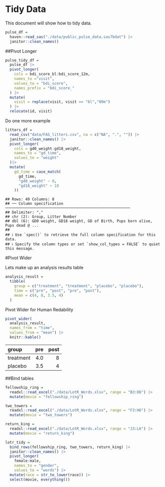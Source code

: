 Tidy Data
================

This document will show how to tidy data.

``` r
pulse_df = 
  haven::read_sas("./data/public_pulse_data.sas7bdat") |>
  janitor::clean_names()
```

\##Pivot Longer

``` r
pulse_tidy_df = 
  pulse_df |>
  pivot_longer(
    cols = bdi_score_bl:bdi_score_12m,
    names_to ="visit",
    values_to = "bdi_score",
    names_prefix = "bdi_score_"
  ) |> 
  mutate(
    visit = replace(visit, visit == "bl","00m")
  ) |> 
  relocate(id, visit)
```

Do one more example

``` r
litters_df = 
  read_csv("data/FAS_litters.csv", na = c("NA", ".", "")) |> 
  janitor::clean_names() |>
  pivot_longer(
    cols = gd0_weight:gd18_weight,
    names_to = "gd_time",
    values_to = "weight"
  )|> 
  mutate(
    gd_time = case_match(
      gd_time, 
      "gd0_weight" ~ 0,
      "gd18_weight" ~ 18
    ))
```

    ## Rows: 49 Columns: 8
    ## ── Column specification ────────────────────────────────────────────────────────
    ## Delimiter: ","
    ## chr (2): Group, Litter Number
    ## dbl (6): GD0 weight, GD18 weight, GD of Birth, Pups born alive, Pups dead @ ...
    ## 
    ## ℹ Use `spec()` to retrieve the full column specification for this data.
    ## ℹ Specify the column types or set `show_col_types = FALSE` to quiet this message.

\#Pivot Wider

Lets make up an analysis results table

``` r
analysis_result = 
  tibble(
    group = c("treatment", "treatment", "placebo", "placebo"),
    time = c("pre", "post", "pre", "post"),
    mean = c(4, 8, 3.5, 4)
  )
```

Pivot Wider for Human Redability

``` r
pivot_wider(
  analysis_result, 
  names_from = "time", 
  values_from = "mean") |> 
  knitr::kable()
```

| group     | pre | post |
|:----------|----:|-----:|
| treatment | 4.0 |    8 |
| placebo   | 3.5 |    4 |

\##Bind tables

``` r
fellowship_ring = 
  readxl::read_excel("./data/LotR_Words.xlsx", range = "B3:D6") |>
  mutate(movie = "fellowship_ring") 

two_towers = 
  readxl::read_excel("./data/LotR_Words.xlsx", range = "F3:H6") |>
  mutate(movie = "two_towers")

return_king = 
  readxl::read_excel("./data/LotR_Words.xlsx", range = "J3:L6") |>
  mutate(movie = "return_king")
```

``` r
lotr_tidy = 
  bind_rows(fellowship_ring, two_towers, return_king) |>
  janitor::clean_names() |>
  pivot_longer(
    female:male,
    names_to = "gender", 
    values_to = "words") |>
  mutate(race = str_to_lower(race)) |> 
  select(movie, everything())
```
